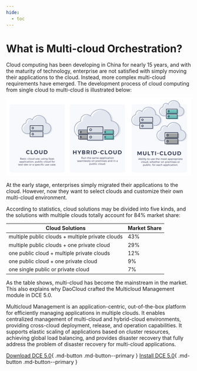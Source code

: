 ```yaml
---
hide:
  - toc
---
```


# What is Multi-cloud Orchestration?

Cloud computing has been developing in China for nearly 15 years, and with the maturity of technology, enterprise are not satisfied with simply moving their applications to the cloud. Instead, more complex multi-cloud requirements have emerged. The development process of cloud computing from single cloud to multi-cloud is illustrated below:

![evolution](../images/what01.png)

At the early stage, enterprises simply migrated their applications to the cloud. However, now they want to select clouds and customize their own multi-cloud environment.

According to statistics, cloud solutions may be divided into five kinds, and the solutions with multiple clouds totally account for 84% market share:

| Cloud Solutions       | Market Share |
| ------------------------ | ------------ |
| multiple public clouds + multiple private clouds | 43% |
| multiple public clouds + one private cloud | 29% |
| one public cloud + multiple private clouds | 12% |
| one public cloud + one private cloud | 9% |
| one single public or private cloud | 7% |

As the table shows, multi-cloud has become the mainstream in the market. This also explains why DaoCloud crafted the Multicloud Management module in DCE 5.0.

Multicloud Management is an application-centric, out-of-the-box platform for efficiently managing applications in multiple clouds. It enables centralized management of multi-cloud and hybrid-cloud environments, providing cross-cloud deployment, release, and operation capabilities. It supports elastic scaling of applications based on cluster resources, achieving global load balancing, and provides disaster recovery that fully address the problem of disaster recovery for multi-cloud applications.

[Download DCE 5.0](../../download/dce5.md){ .md-button .md-button--primary }
[Install DCE 5.0](../../install/intro.md){ .md-button .md-button--primary }
